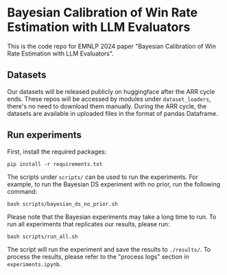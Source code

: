 # Bayesian Calibration of Win Rate Estimation with LLM Evaluators

This is the code repo for EMNLP 2024 paper "Bayesian Calibration of Win Rate Estimation with LLM Evaluators".

## Datasets

Our datasets will be released publicly on huggingface after the ARR cycle ends. These repos will be accessed by modules under `dataset_loaders`, there's no need to download them manually. During the ARR cycle, the datasets are available in uploaded files in the format of pandas Dataframe.

## Run experiments

First, install the required packages:

```pip install -r requirements.txt```

The scripts under `scripts/` can be used to run the experiments. For example, to run the Bayesian DS experiment with no prior, run the following command:

```bash scripts/bayesian_ds_no_prior.sh```

Please note that the Bayesian experiments may take a long time to run. To run all experiments that replicates our results, please run:

```bash scripts/run_all.sh```

The script will run the experiment and save the results to `./results/`. To process the results, please refer to the "process logs" section in `experiments.ipynb`.